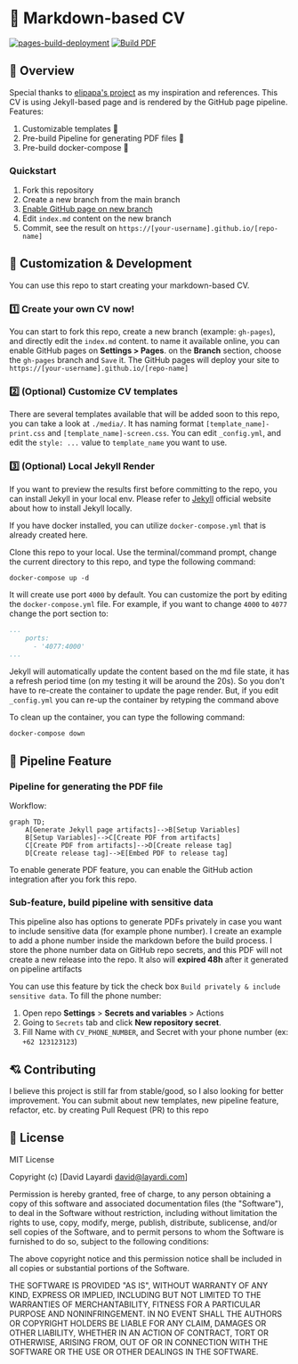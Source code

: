 # 📄 Markdown-based CV

[![pages-build-deployment](https://github.com/doctor500/cv/actions/workflows/pages/pages-build-deployment/badge.svg)](https://github.com/doctor500/cv/actions/workflows/pages/pages-build-deployment)
[![Build PDF](https://github.com/doctor500/cv/actions/workflows/publish-pdf.yml/badge.svg)](https://github.com/doctor500/cv/actions/workflows/publish-pdf.yml)

## 👋 Overview
Special thanks to [elipapa's project](https://github.com/elipapa/markdown-cv) as my inspiration and references. This CV is using Jekyll-based page and is rendered by the GitHub page pipeline. Features:
1. Customizable templates 🎨
2. Pre-build Pipeline for generating PDF files 📄
3. Pre-build docker-compose 🐳

### Quickstart
1. Fork this repository
2. Create a new branch from the main branch
3. [Enable GitHub page on new branch](https://docs.github.com/en/pages/getting-started-with-github-pages/creating-a-github-pages-site#creating-your-site)
3. Edit `index.md` content on the new branch
4. Commit, see the result on `https://[your-username].github.io/[repo-name]`

## 🎨 Customization & Development

You can use this repo to start creating your markdown-based CV.
### 1️⃣ Create your own CV now!
You can start to fork this repo, create a new branch (example: `gh-pages`), and directly edit the `index.md` content. to name it available online, you can enable GitHub pages on **Settings > Pages**. on the **Branch** section, choose the `gh-pages` branch and `Save` it. The GitHub pages will deploy your site to `https://[your-username].github.io/[repo-name]`

### 2️⃣ (Optional) Customize CV templates
There are several templates available that will be added soon to this repo, you can take a look at `./media/`.
It has naming format `[template_name]-print.css` and `[template_name]-screen.css`. You can edit `_config.yml`, and edit the `style: ...` value to `template_name` you want to use.

### 3️⃣ (Optional) Local Jekyll Render
If you want to preview the results first before committing to the repo, you can install Jekyll in your local env. Please refer to [Jekyll](https://jekyllrb.com/) official website about how to install Jekyll locally. 

If you have docker installed, you can utilize `docker-compose.yml` that is already created here.

Clone this repo to your local. Use the terminal/command prompt, change the current directory to this repo, and type the following command:
```Shell
docker-compose up -d
```

It will create use port `4000` by default. You can customize the port by editing the `docker-compose.yml` file. For example, if you want to change `4000` to `4077` change the port section to:
```YAML
...
    ports:
      - '4077:4000'
...
```
Jekyll will automatically update the content based on the md file state, it has a refresh period time (on my testing it will be around the 20s). So you don't have to re-create the container to update the page render. But, if you edit `_config.yml` you can re-up the container by retyping the command above

To clean up the container, you can type the following command:
```Shell
docker-compose down
```

## 🤖 Pipeline Feature
### Pipeline for generating the PDF file
Workflow:
```mermaid
graph TD;
    A[Generate Jekyll page artifacts]-->B[Setup Variables]
    B[Setup Variables]-->C[Create PDF from artifacts]
    C[Create PDF from artifacts]-->D[Create release tag]
    D[Create release tag]-->E[Embed PDF to release tag]
```
To enable generate PDF feature, you can enable the GitHub action integration after you fork this repo. 

### Sub-feature, build pipeline with sensitive data
This pipeline also has options to generate PDFs privately in case you want to include sensitive data (for example phone number). I create an example to add a phone number inside the markdown before the build process. I store the phone number data on GitHub repo secrets, and this PDF will not create a new release into the repo. It also will **expired 48h** after it generated on pipeline artifacts

You can use this feature by tick the check box `Build privately & include sensitive data`. To fill the phone number:
1. Open repo **Settings** > **Secrets and variables** > Actions
2. Going to `Secrets` tab and click **New repository secret**.
3. Fill Name with `CV_PHONE_NUMBER`, and Secret with your phone number (ex: `+62 123123123`)

## 💘 Contributing
I believe this project is still far from stable/good, so I also looking for better improvement. You can submit about new templates, new pipeline feature, refactor, etc. by creating Pull Request (PR) to this repo

## 🪪 License
MIT License

Copyright (c) [David Layardi david@layardi.com]

Permission is hereby granted, free of charge, to any person obtaining a copy of this software and associated documentation files (the "Software"), to deal in the Software without restriction, including without limitation the rights to use, copy, modify, merge, publish, distribute, sublicense, and/or sell copies of the Software, and to permit persons to whom the Software is furnished to do so, subject to the following conditions:

The above copyright notice and this permission notice shall be included in all copies or substantial portions of the Software.

THE SOFTWARE IS PROVIDED "AS IS", WITHOUT WARRANTY OF ANY KIND, EXPRESS OR IMPLIED, INCLUDING BUT NOT LIMITED TO THE WARRANTIES OF MERCHANTABILITY, FITNESS FOR A PARTICULAR PURPOSE AND NONINFRINGEMENT. IN NO EVENT SHALL THE AUTHORS OR COPYRIGHT HOLDERS BE LIABLE FOR ANY CLAIM, DAMAGES OR OTHER LIABILITY, WHETHER IN AN ACTION OF CONTRACT, TORT OR OTHERWISE, ARISING FROM, OUT OF OR IN CONNECTION WITH THE SOFTWARE OR THE USE OR OTHER DEALINGS IN THE SOFTWARE.

